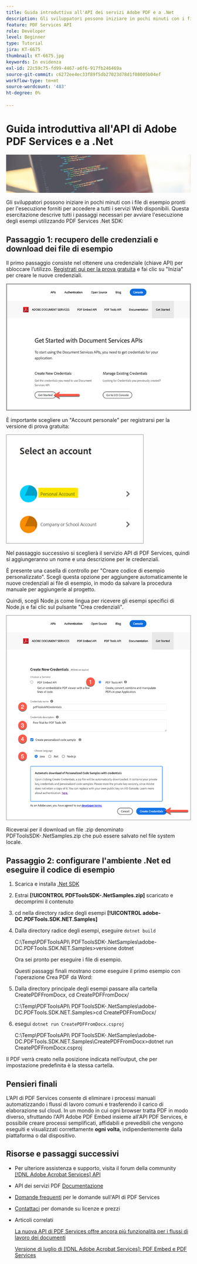 ```yaml
---
title: Guida introduttiva all'API dei servizi Adobe PDF e a .Net
description: Gli sviluppatori possono iniziare in pochi minuti con i file di esempio pronti per l'esecuzione forniti per accedere a tutti i servizi Web disponibili
feature: PDF Services API
role: Developer
level: Beginner
type: Tutorial
jira: KT-6675
thumbnail: KT-6675.jpg
keywords: In evidenza
exl-id: 22c59c75-fd99-4467-a6f6-917fb246469a
source-git-commit: c6272ee4ec33f89f5db27023d78d1f08005b04ef
workflow-type: tm+mt
source-wordcount: '483'
ht-degree: 0%

---
```


# Guida introduttiva all&#39;API di Adobe PDF Services e a .Net

![Crea immagine PDF Hero](assets/GettingStartedJava_hero.jpg)

Gli sviluppatori possono iniziare in pochi minuti con i file di esempio pronti per l&#39;esecuzione forniti per accedere a tutti i servizi Web disponibili. Questa esercitazione descrive tutti i passaggi necessari per avviare l&#39;esecuzione degli esempi utilizzando PDF Services .Net SDK:

## Passaggio 1: recupero delle credenziali e download dei file di esempio

Il primo passaggio consiste nel ottenere una credenziale (chiave API) per sbloccare l’utilizzo. [Registrati qui per la prova gratuita](https://www.adobe.io/apis/documentcloud/dcsdk/gettingstarted.html) e fai clic su &quot;Inizia&quot; per creare le nuove credenziali.

![Passo 1](assets/GettingStartedJava_step1.png)

È importante scegliere un &quot;Account personale&quot; per registrarsi per la versione di prova gratuita:

![Personale](assets/GettingStartedJava_personal.png)

Nel passaggio successivo si sceglierà il servizio API di PDF Services, quindi si aggiungeranno un nome e una descrizione per le credenziali.

È presente una casella di controllo per &quot;Creare codice di esempio personalizzato&quot;. Scegli questa opzione per aggiungere automaticamente le nuove credenziali ai file di esempio, in modo da salvare la procedura manuale per aggiungerle al progetto.

Quindi, scegli Node.js come lingua per ricevere gli esempi specifici di Node.js e fai clic sul pulsante &quot;Crea credenziali&quot;.

![Credenziali](assets/GettingStartedJava_credentials.png)

Riceverai per il download un file .zip denominato PDFToolsSDK-.NetSamples.zip che può essere salvato nel file system locale.

## Passaggio 2: configurare l&#39;ambiente .Net ed eseguire il codice di esempio

1. Scarica e installa [.Net SDK](https://dotnet.microsoft.com/learn/dotnet/hello-world-tutorial/install)
1. Estrai **[!UICONTROL PDFToolsSDK-.NetSamples.zip]** scaricato e decomprimi il contenuto
1. cd nella directory radice degli esempi **[!UICONTROL adobe-DC.PDFTools.SDK.NET.Samples]**
1. Dalla directory radice degli esempi, eseguire `dotnet build`

   C:\Temp\PDFToolsAPI\ PDFToolsSDK-.NetSamples\adobe-DC.PDFTools.SDK.NET.Samples>versione dotnet

   Ora sei pronto per eseguire i file di esempio.

   Questi passaggi finali mostrano come eseguire il primo esempio con l&#39;operazione Crea PDF da Word:

1. Dalla directory principale degli esempi passare alla cartella CreatePDFFromDocx, cd CreatePDFFromDocx/

   C:\Temp\PDFToolsAPI\ PDFToolsSDK-.NetSamples\adobe-DC.PDFTools.SDK.NET.Samples>cd CreatePDFFromDocx/

1. esegui `dotnet run CreatePDFFromDocx.csproj`

   C:\Temp\PDFToolsAPI\ PDFToolsSDK-.NetSamples\adobe-DC.PDFTools.SDK.NET.Samples\CreatePDFFromDocx>dotnet run CreatePDFFromDocx.csproj

Il PDF verrà creato nella posizione indicata nell’output, che per impostazione predefinita è la stessa cartella.

## Pensieri finali

L’API di PDF Services consente di eliminare i processi manuali automatizzando i flussi di lavoro comuni e trasferendo il carico di elaborazione sul cloud. In un mondo in cui ogni browser tratta PDF in modo diverso, sfruttando l&#39;API Adobe PDF Embed insieme all&#39;API PDF Services, è possibile creare processi semplificati, affidabili e prevedibili che vengono eseguiti e visualizzati correttamente **ogni volta**, indipendentemente dalla piattaforma o dal dispositivo.

## Risorse e passaggi successivi

* Per ulteriore assistenza e supporto, visita il forum della community [[!DNL Adobe Acrobat Services] API](https://community.adobe.com/t5/document-cloud-sdk/bd-p/Document-Cloud-SDK?page=1&amp;sort=latest_replies&amp;filter=all)

* API dei servizi PDF [Documentazione](https://www.adobe.com/go/pdftoolsapi_doc)

* [Domande frequenti](https://community.adobe.com/t5/contentarchivals/contentarchivedpage/message-uid/10726197) per le domande sull&#39;API di PDF Services

* [Contattaci](https://www.adobe.com/go/pdftoolsapi_requestform) per domande su licenze e prezzi

* Articoli correlati

  [La nuova API di PDF Services offre ancora più funzionalità per i flussi di lavoro dei documenti](https://community.adobe.com/t5/acrobat-services-api-discussions/new-pdf-tools-api-brings-more-capabilities-for-document-services/m-p/11294170)

  [Versione di luglio di [!DNL Adobe Acrobat Services]: PDF Embed e PDF Services](https://medium.com/adobetech/july-release-of-adobe-document-services-pdf-embed-and-pdf-tools-17211bf7776d)
